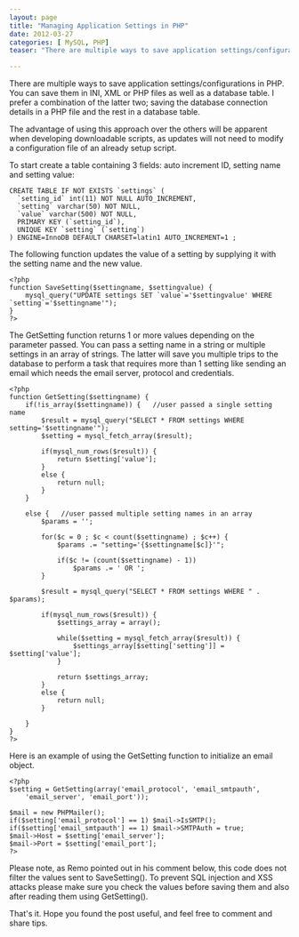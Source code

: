 ```yaml
---
layout: page
title: "Managing Application Settings in PHP"
date: 2012-03-27
categories: [ MySQL, PHP]
teaser: "There are multiple ways to save application settings/configurations in PHP. You can save them in INI, XML or PHP files as well as a database table. I prefer a combination of the latter two; saving"

---
```

There are multiple ways to save application settings/configurations in PHP. You can save them in INI, XML or PHP files as well as a database table. I prefer a combination of the latter two; saving the database connection details in a PHP file and the rest in a database table.


The advantage of using this approach over the others will be apparent when developing downloadable scripts, as updates will not need to modify a configuration file of an already setup script.

To start create a table containing 3 fields: auto increment ID, setting name and setting value:
```
CREATE TABLE IF NOT EXISTS `settings` (
  `setting_id` int(11) NOT NULL AUTO_INCREMENT,
  `setting` varchar(50) NOT NULL,
  `value` varchar(500) NOT NULL,
  PRIMARY KEY (`setting_id`),
  UNIQUE KEY `setting` (`setting`)
) ENGINE=InnoDB DEFAULT CHARSET=latin1 AUTO_INCREMENT=1 ;
```
The following function updates the value of a setting by supplying it with the setting name and the new value.
```
<?php
function SaveSetting($settingname, $settingvalue) {	
	mysql_query("UPDATE settings SET `value`='$settingvalue' WHERE `setting`='$settingname'");
}
?>
```
The GetSetting function returns 1 or more values depending on the parameter passed. You can pass a setting name in a string or multiple settings in an array of strings. The latter will save you multiple trips to the database to perform a task that requires more than 1 setting like sending an email which needs the email server, protocol and credentials.

```
<?php
function GetSetting($settingname) {
	if(!is_array($settingname)) {   //user passed a single setting name
		$result = mysql_query("SELECT * FROM settings WHERE setting='$settingname'");
		$setting = mysql_fetch_array($result);

		if(mysql_num_rows($result)) {
			return $setting['value'];
		}
		else {
			return null;
		}
	}

	else {   //user passed multiple setting names in an array
		$params = '';
		
		for($c = 0 ; $c < count($settingname) ; $c++) {		
			$params .= "setting='{$settingname[$c]}'";
			
			if($c != (count($settingname) - 1))
				$params .= ' OR ';
		}
		
		$result = mysql_query("SELECT * FROM settings WHERE " . $params);
		
		if(mysql_num_rows($result)) {
			$settings_array = array();
			
			while($setting = mysql_fetch_array($result)) {
				$settings_array[$setting['setting']] = $setting['value'];
			}
			
			return $settings_array;
		}
		else {
			return null;
		}

	}
}
?>
```
Here is an example of using the GetSetting function to initialize an email object.

```
<?php
$setting = GetSetting(array('email_protocol', 'email_smtpauth', 
    'email_server', 'email_port'));

$mail = new PHPMailer();
if($setting['email_protocol'] == 1) $mail->IsSMTP();
if($setting['email_smtpauth'] == 1) $mail->SMTPAuth = true; 
$mail->Host = $setting['email_server'];
$mail->Port = $setting['email_port']; 
?>
```

Please note, as Remo pointed out in his comment below, this code does not filter the values sent to SaveSetting(). To prevent SQL injection and XSS attacks please make sure you check the values before saving them and also after reading them using GetSetting().

That's it. Hope you found the post useful, and feel free to comment and share tips.